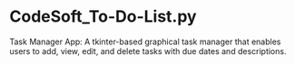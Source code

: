 # CodeSoft_To-Do-List.py
Task Manager App: A tkinter-based graphical task manager that enables users to add, view, edit, and delete tasks with due dates and descriptions.
